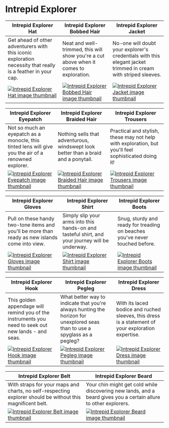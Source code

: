 # Intrepid Explorer

| Intrepid Explorer Hat | Intrepid Explorer Bobbed Hair | Intrepid Explorer Jacket |
| --------------------- | ----------------------------- | ------------------------ |
| Get ahead of other adventurers with this iconic exploration necessity that really is a feather in your cap. | Neat and well-trimmed, this will show you're a cut above when it comes to exploration. | No-one will doubt your explorer's credentials with this elegant jacket trimmed in cream with striped sleeves. |
| [![Intrepid Explorer Hat image thumbnail](https://seaofthieves.wiki.gg/images/e/e7/Intrepid_Explorer_Hat.png)](https://seaofthieves.wiki.gg/wiki/Intrepid_Explorer_Hat) | [![Intrepid Explorer Bobbed Hair image thumbnail](https://seaofthieves.wiki.gg/images/6/60/Intrepid_Explorer_Bobbed_Hair.png)](https://seaofthieves.wiki.gg/wiki/Intrepid_Explorer_Bobbed_Hair) | [![Intrepid Explorer Jacket image thumbnail](https://seaofthieves.wiki.gg/images/4/4d/Intrepid_Explorer_Jacket.png)](https://seaofthieves.wiki.gg/wiki/Intrepid_Explorer_Jacket) |

| Intrepid Explorer Eyepatch | Intrepid Explorer Braided Hair | Intrepid Explorer Trousers |
| -------------------------- | ------------------------------ | -------------------------- |
| Not so much an eyepatch as a monocle, this tinted lens will give you the air of a renowned explorer. | Nothing sells that adventurous, windswept look better than a braid and a ponytail. | Practical and stylish, these may not help with exploration, but you'll feel sophisticated doing it! |
| [![Intrepid Explorer Eyepatch image thumbnail](https://seaofthieves.wiki.gg/images/c/cf/Intrepid_Explorer_Eyepatch.png)](https://seaofthieves.wiki.gg/wiki/Intrepid_Explorer_Eyepatch) | [![Intrepid Explorer Braided Hair image thumbnail](https://seaofthieves.wiki.gg/images/b/b8/Intrepid_Explorer_Braided_Hair.png)](https://seaofthieves.wiki.gg/wiki/Intrepid_Explorer_Braided_Hair) | [![Intrepid Explorer Trousers image thumbnail](https://seaofthieves.wiki.gg/images/e/e4/Intrepid_Explorer_Trousers.png)](https://seaofthieves.wiki.gg/wiki/Intrepid_Explorer_Trousers) |

| Intrepid Explorer Gloves | Intrepid Explorer Shirt | Intrepid Explorer Boots |
| ------------------------ | ----------------------- | ----------------------- |
| Pull on these handy two-tone items and you'll be more than ready as new islands come into view. | Simply slip your arms into this hands-on and tasteful shirt, and your journey will be underway. | Snug, sturdy and ready for treading on beaches you've never touched before. |
| [![Intrepid Explorer Gloves image thumbnail](https://seaofthieves.wiki.gg/images/3/3e/Intrepid_Explorer_Gloves.png)](https://seaofthieves.wiki.gg/wiki/Intrepid_Explorer_Gloves) | [![Intrepid Explorer Shirt image thumbnail](https://seaofthieves.wiki.gg/images/0/0f/Intrepid_Explorer_Shirt.png)](https://seaofthieves.wiki.gg/wiki/Intrepid_Explorer_Shirt) | [![Intrepid Explorer Boots image thumbnail](https://seaofthieves.wiki.gg/images/e/e3/Intrepid_Explorer_Boots.png)](https://seaofthieves.wiki.gg/wiki/Intrepid_Explorer_Boots) |

| Intrepid Explorer Hook | Intrepid Explorer Pegleg | Intrepid Explorer Dress |
| ---------------------- | ------------------------ | ----------------------- |
| This golden appendage will remind you of the instruments you need to seek out new lands - and seas. | What better way to indicate that you're always hunting the horizon for unexplored seas than to use a spyglass as a pegleg? | With its laced bodice and ruched sleeves, this dress is a statement of your exploration expertise. |
| [![Intrepid Explorer Hook image thumbnail](https://seaofthieves.wiki.gg/images/8/86/Intrepid_Explorer_Hook.png)](https://seaofthieves.wiki.gg/wiki/Intrepid_Explorer_Hook) | [![Intrepid Explorer Pegleg image thumbnail](https://seaofthieves.wiki.gg/images/b/b0/Intrepid_Explorer_Pegleg.png)](https://seaofthieves.wiki.gg/wiki/Intrepid_Explorer_Pegleg) | [![Intrepid Explorer Dress image thumbnail](https://seaofthieves.wiki.gg/images/0/04/Intrepid_Explorer_Dress.png)](https://seaofthieves.wiki.gg/wiki/Intrepid_Explorer_Dress) |

| Intrepid Explorer Belt | Intrepid Explorer Beard |
| ---------------------- | ----------------------- |
| With straps for your maps and charts, no self-respecting explorer should be without this magnificent belt. | Your chin might get cold while discovering new lands, and a beard gives you a certain allure to other explorers. |
| [![Intrepid Explorer Belt image thumbnail](https://seaofthieves.wiki.gg/images/c/c1/Intrepid_Explorer_Belt.png)](https://seaofthieves.wiki.gg/wiki/Intrepid_Explorer_Belt) | [![Intrepid Explorer Beard image thumbnail](https://seaofthieves.wiki.gg/images/b/b7/Intrepid_Explorer_Beard.png)](https://seaofthieves.wiki.gg/wiki/Intrepid_Explorer_Beard) |
